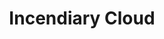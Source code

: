---
title: "Incendiary Cloud"
permalink: /spells/incendiary-cloud/
tags:
  - Spell
available_for:
  - Sorcerer
  - Wizard
level: "8th Level"
school: "Conjuration"
range: "150 ft"
area: "20 ft"
shape: "Sphere"
comp:
  - V
  - S
duration: "Up to 1 minute"
concentration: true
attack: "DEX Save"
effect: "Fire"
description: |
  A swirling cloud of smoke shot through with white-hot embers appears in a 20-foot-radius sphere centered on a point within range. The cloud spreads around corners and is heavily obscured. It lasts for the duration or until a wind of moderate or greater speed (at least 10 miles per hour) disperses it.

  When the cloud appears, each creature in it must make a dexterity saving throw. A creature takes 10d8 fire damage on a failed save, or half as much damage on a successful one. A creature must also make this saving throw when it enters the spell's area for the first time on a turn or ends its turn there.

  The cloud moves 10 feet directly away from you in a direction that you choose at the start of each of your turns.
excerpt: "A swirling cloud of smoke shot through with white-hot embers appears in a 20-foot-radius sphere centered on a point within range."
source: "Basic Rules"
---